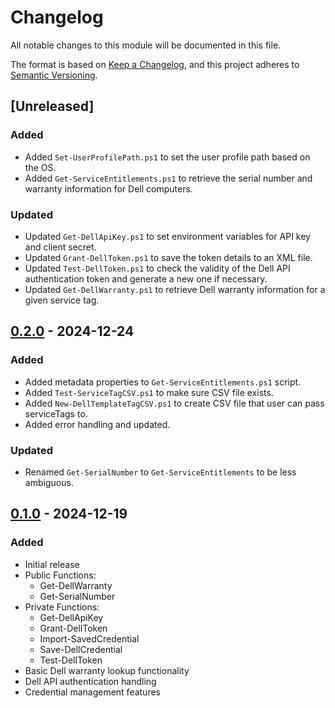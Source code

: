 # Changelog
All notable changes to this module will be documented in this file.

The format is based on [Keep a Changelog](https://keepachangelog.com/en/1.0.0/),
and this project adheres to [Semantic Versioning](https://semver.org/spec/v2.0.0.html).

## [Unreleased]
### Added
- Added `Set-UserProfilePath.ps1` to set the user profile path based on the OS.
- Added `Get-ServiceEntitlements.ps1` to retrieve the serial number and warranty information for Dell computers.

### Updated
- Updated `Get-DellApiKey.ps1` to set environment variables for API key and client secret.
- Updated `Grant-DellToken.ps1` to save the token details to an XML file.
- Updated `Test-DellToken.ps1` to check the validity of the Dell API authentication token and generate a new one if necessary.
- Updated `Get-DellWarranty.ps1` to retrieve Dell warranty information for a given service tag.


## [0.2.0] - 2024-12-24
### Added
- Added metadata properties to `Get-ServiceEntitlements.ps1` script.
- Added `Test-ServiceTagCSV.ps1` to make sure CSV file exists. 
- Added `New-DellTemplateTagCSV.ps1` to create CSV file that user can pass serviceTags to.
- Added error handling and updated.

### Updated
- Renamed `Get-SerialNumber` to `Get-ServiceEntitlements` to be less ambiguous.

## [0.1.0] - 2024-12-19
### Added
- Initial release
- Public Functions:
  - Get-DellWarranty
  - Get-SerialNumber
- Private Functions:
  - Get-DellApiKey
  - Grant-DellToken
  - Import-SavedCredential
  - Save-DellCredential
  - Test-DellToken
- Basic Dell warranty lookup functionality
- Dell API authentication handling
- Credential management features

[0.2.0]: https://github.com/WFord26/DellServiceEntitlements/releases/tag/v0.2.0
[0.1.0]: https://github.com/WFord26/DellServiceEntitlements/releases/tag/v0.1.0